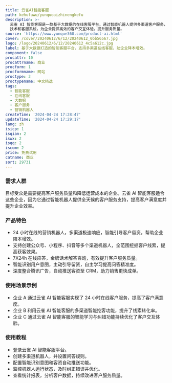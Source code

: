 ```yaml
---
title: 云雀AI智能客服
path: kehufuwu/yunqueaizhinengkefu
description: >-
  云雀 AI 智能客服是一款基于大数据的在线客服平台，通过智能机器人提供多渠道客户服务，帮助企业降低成本、提高效率。该平台结合了 AI
  技术和客服系统，为企业提供高效的客户交互体验，提升服务质量。
source: 'https://www.yunque360.com/product-ai.html'
cover: /cover/20240612/6/12/20240612_0bb56567.jpg
logo: /logo/20240612/6/12/20240612_4c5a612c.jpg
label: 基于大数据打造的智能客服平台，支持多渠道在线客服，助企业降本增效。
component: false
procattr: 10
procattrname: 商业
procform: 1
procformname: 网站
proctype: 3
proctypename: 中文精选
tags:
  - 智能客服
  - 在线客服
  - 大数据
  - 客户服务
  - 营销机器人
createTime: '2024-04-24 17:28:47'
updateTime: '2024-04-24 17:29:17'
lang: zh
isicp: 1
isqian: 2
iswx: 2
isqq: 2
iscom: 2
price: 免费试用
catname: 商业
sort: 29731
---
```




### 需求人群
目标受众是需要提高客户服务质量和降低运营成本的企业。云雀 AI 智能客服适合这些企业，因为它通过智能机器人提供全天候的客户服务支持，提高客户满意度并提升企业效率。

### 产品特色
- 24 小时在线的营销机器人，多渠道极速响应，智能引导客户留资，帮助企业降本增效。
- 支持创建公众号、小程序、抖音等多个渠道机器人，全范围挖掘客户线索，提高获客效果。
- 7X24h 在线应答，金牌话术解答咨询，有效提升客户服务质量。
- 智能识别用户意图，主动引导留资，自主学习提高问答精准度。
- 深度整合腾讯广告，自动推送客资至 CRM，助力销售更快成单。

### 使用场景示例
- 企业 A 通过云雀 AI 智能客服实现了 24 小时在线客户服务，提高了客户满意度。
- 企业 B 利用云雀 AI 智能客服的多渠道智能挖客功能，提升了线索转化率。
- 企业 C 通过云雀 AI 智能客服的智能学习与纠错功能持续优化了客户交互体验。

### 使用教程
- 登录云雀 AI 智能客服平台。
- 创建多渠道机器人，并设置问答规则。
- 配置智能识别意图和客资自动推送功能。
- 监控机器人运行状态，及时纠正错误并优化。
- 查看统计报表，分析客户数据，持续改进客户服务质量。

  
